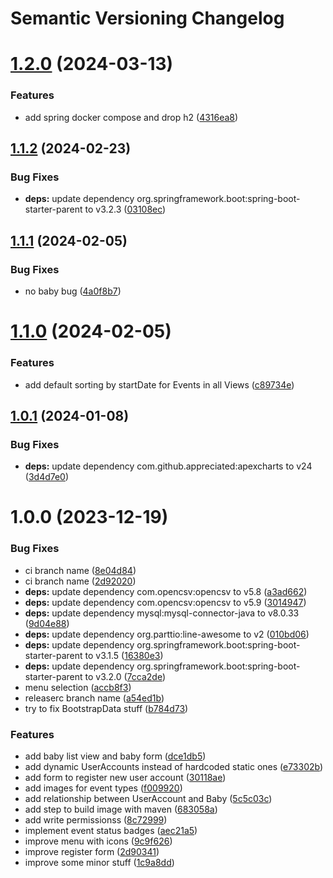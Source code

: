 # Semantic Versioning Changelog

# [1.2.0](https://github.com/zisuu/baby-tracker-v2/compare/v1.1.2...v1.2.0) (2024-03-13)


### Features

* add spring docker compose and drop h2 ([4316ea8](https://github.com/zisuu/baby-tracker-v2/commit/4316ea85e768e24e56c25e53583e04ce24788e4d))

## [1.1.2](https://github.com/zisuu/baby-tracker-v2/compare/v1.1.1...v1.1.2) (2024-02-23)


### Bug Fixes

* **deps:** update dependency org.springframework.boot:spring-boot-starter-parent to v3.2.3 ([03108ec](https://github.com/zisuu/baby-tracker-v2/commit/03108ec19caef5af601278ed30b336e9905342f6))

## [1.1.1](https://github.com/zisuu/baby-tracker-v2/compare/v1.1.0...v1.1.1) (2024-02-05)


### Bug Fixes

* no baby bug ([4a0f8b7](https://github.com/zisuu/baby-tracker-v2/commit/4a0f8b7dac84c537fbd9489959140346e3879a9b))

# [1.1.0](https://github.com/zisuu/baby-tracker-v2/compare/v1.0.1...v1.1.0) (2024-02-05)


### Features

* add default sorting by startDate for Events in all Views ([c89734e](https://github.com/zisuu/baby-tracker-v2/commit/c89734e80768be775645a2b5cb74205b766da728))

## [1.0.1](https://github.com/zisuu/baby-tracker-v2/compare/v1.0.0...v1.0.1) (2024-01-08)


### Bug Fixes

* **deps:** update dependency com.github.appreciated:apexcharts to v24 ([3d4d7e0](https://github.com/zisuu/baby-tracker-v2/commit/3d4d7e009c79b71d7ff02a7a017896d5078e256c))

# 1.0.0 (2023-12-19)


### Bug Fixes

* ci branch name ([8e04d84](https://github.com/zisuu/baby-tracker-v2/commit/8e04d8477d27a5e5498bca7f5eab792578ce78f0))
* ci branch name ([2d92020](https://github.com/zisuu/baby-tracker-v2/commit/2d92020c2fcaf3b0061c8e1087a161a205921bed))
* **deps:** update dependency com.opencsv:opencsv to v5.8 ([a3ad662](https://github.com/zisuu/baby-tracker-v2/commit/a3ad6622e0d7ebb7dd250d290da25322d92a339e))
* **deps:** update dependency com.opencsv:opencsv to v5.9 ([3014947](https://github.com/zisuu/baby-tracker-v2/commit/301494758ef833329091341edfb3b15f30464c0f))
* **deps:** update dependency mysql:mysql-connector-java to v8.0.33 ([9d04e88](https://github.com/zisuu/baby-tracker-v2/commit/9d04e885f6ac96f20cc0c67f528233bd8f36325c))
* **deps:** update dependency org.parttio:line-awesome to v2 ([010bd06](https://github.com/zisuu/baby-tracker-v2/commit/010bd06d252e13b44a51ea2b066ae7ead4ab1f8e))
* **deps:** update dependency org.springframework.boot:spring-boot-starter-parent to v3.1.5 ([16380e3](https://github.com/zisuu/baby-tracker-v2/commit/16380e31eaa893f7ffd03d96c150713c20ce4161))
* **deps:** update dependency org.springframework.boot:spring-boot-starter-parent to v3.2.0 ([7cca2de](https://github.com/zisuu/baby-tracker-v2/commit/7cca2debcb07b18fd1a5d6e98bae8a517f020a1b))
* menu selection ([accb8f3](https://github.com/zisuu/baby-tracker-v2/commit/accb8f320f8e31e5f0eb99df8482a547226d6913))
* releaserc branch name ([a54ed1b](https://github.com/zisuu/baby-tracker-v2/commit/a54ed1b4bee6992fb71ad2b2a5fc291b1f81c569))
* try to fix BootstrapData stuff ([b784d73](https://github.com/zisuu/baby-tracker-v2/commit/b784d733a6d10cfa3c75935d1005977be542d629))


### Features

* add baby list view and baby form ([dce1db5](https://github.com/zisuu/baby-tracker-v2/commit/dce1db57c19bdc97e715fec04a079e237ef92c24))
* add dynamic UserAccounts instead of hardcoded static ones ([e73302b](https://github.com/zisuu/baby-tracker-v2/commit/e73302bb977f81e5d5179151983b9afba2dbb17b))
* add form to register new user account ([30118ae](https://github.com/zisuu/baby-tracker-v2/commit/30118ae67c8cac8e9cfd8583385a9779e7b3a87e))
* add images for event types ([f009920](https://github.com/zisuu/baby-tracker-v2/commit/f009920bcbb062807dc2c0e40d67c33340ddf1fd))
* add relationship between UserAccount and Baby ([5c5c03c](https://github.com/zisuu/baby-tracker-v2/commit/5c5c03c2f6e486d0e76a07b65e8691cf53a0762c))
* add step to build image with maven ([683058a](https://github.com/zisuu/baby-tracker-v2/commit/683058aa818c286bd3f0c6ac1a4ff65c053ab7c0))
* add write permissionss ([8c72999](https://github.com/zisuu/baby-tracker-v2/commit/8c72999e8fc361800de495b2dd5e53b5035d8938))
* implement event status badges ([aec21a5](https://github.com/zisuu/baby-tracker-v2/commit/aec21a57768618103cc1fc6339db9673225e1da8))
* improve menu with icons ([9c9f626](https://github.com/zisuu/baby-tracker-v2/commit/9c9f6265968143e427e5674abe99905ad7986e61))
* improve register form ([2d90341](https://github.com/zisuu/baby-tracker-v2/commit/2d90341a97cec10677d3a18ec66b17664b080c40))
* improve some minor stuff ([1c9a8dd](https://github.com/zisuu/baby-tracker-v2/commit/1c9a8dd8e0c4289b130068671f8f8e95f9413ed7))
